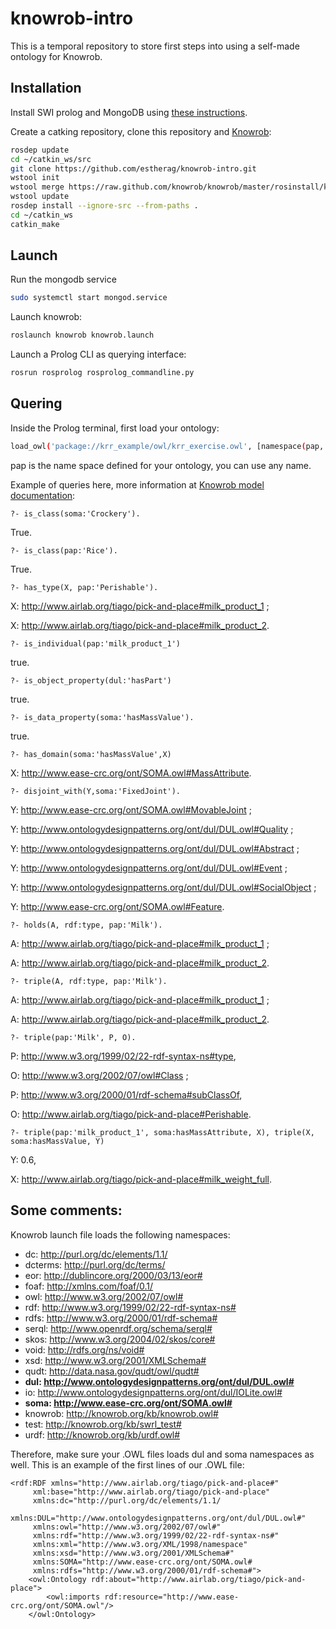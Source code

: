 # knowrob-intro

This is a temporal repository to store first steps into using a self-made ontology for Knowrob.

## Installation

Install SWI prolog and MongoDB using [these instructions](https://github.com/knowrob/knowrob#installation-of-swi-prolog-and-mongodb).

Create a catking repository, clone this repository and [Knowrob](https://github.com/knowrob/knowrob):

```Bash
rosdep update
cd ~/catkin_ws/src
git clone https://github.com/estherag/knowrob-intro.git
wstool init
wstool merge https://raw.github.com/knowrob/knowrob/master/rosinstall/knowrob-base.rosinstall
wstool update
rosdep install --ignore-src --from-paths .
cd ~/catkin_ws
catkin_make
```
## Launch

Run the mongodb service
```Bash
sudo systemctl start mongod.service
```

Launch knowrob:
```Bash
roslaunch knowrob knowrob.launch 
```

Launch a Prolog CLI as querying interface:
```Bash
rosrun rosprolog rosprolog_commandline.py 
```

## Quering

Inside the Prolog terminal, first load your ontology:

```Bash
load_owl('package://krr_example/owl/krr_exercise.owl', [namespace(pap, 'http://www.airlab.org/tiago/pick-and-place#')])
```
pap is the name space defined for your ontology, you can use any name.

Example of queries here, more information at [Knowrob model documentation](https://knowrob.github.io/knowrob/master/model/):
```
?- is_class(soma:'Crockery').
```
True.
```
?- is_class(pap:'Rice').
```
True.
```
?- has_type(X, pap:'Perishable').
```
X: http://www.airlab.org/tiago/pick-and-place#milk_product_1 ;

X: http://www.airlab.org/tiago/pick-and-place#milk_product_2.
```
?- is_individual(pap:'milk_product_1')
```
true.
```
?- is_object_property(dul:'hasPart')
```
true.
```
?- is_data_property(soma:'hasMassValue').
```
true.
```
?- has_domain(soma:'hasMassValue',X)
```
X: http://www.ease-crc.org/ont/SOMA.owl#MassAttribute.
```
?- disjoint_with(Y,soma:'FixedJoint').
```
Y: http://www.ease-crc.org/ont/SOMA.owl#MovableJoint ;

Y: http://www.ontologydesignpatterns.org/ont/dul/DUL.owl#Quality ;

Y: http://www.ontologydesignpatterns.org/ont/dul/DUL.owl#Abstract ;

Y: http://www.ontologydesignpatterns.org/ont/dul/DUL.owl#Event ;

Y: http://www.ontologydesignpatterns.org/ont/dul/DUL.owl#SocialObject ;

Y: http://www.ease-crc.org/ont/SOMA.owl#Feature.
```
?- holds(A, rdf:type, pap:'Milk').
```
A: http://www.airlab.org/tiago/pick-and-place#milk_product_1 ;

A: http://www.airlab.org/tiago/pick-and-place#milk_product_2.

```
?- triple(A, rdf:type, pap:'Milk').
```
A: http://www.airlab.org/tiago/pick-and-place#milk_product_1 ;

A: http://www.airlab.org/tiago/pick-and-place#milk_product_2.
```
?- triple(pap:'Milk', P, O).
```
P: http://www.w3.org/1999/02/22-rdf-syntax-ns#type,

O: http://www.w3.org/2002/07/owl#Class ;


P: http://www.w3.org/2000/01/rdf-schema#subClassOf,

O: http://www.airlab.org/tiago/pick-and-place#Perishable.
```
?- triple(pap:'milk_product_1', soma:hasMassAttribute, X), triple(X, soma:hasMassValue, Y)
```
Y: 0.6,

X: http://www.airlab.org/tiago/pick-and-place#milk_weight_full.

## Some comments:

Knowrob launch file loads the following namespaces:
- dc: http://purl.org/dc/elements/1.1/
- dcterms: http://purl.org/dc/terms/
- eor: http://dublincore.org/2000/03/13/eor#
- foaf: http://xmlns.com/foaf/0.1/
- owl: http://www.w3.org/2002/07/owl#
- rdf: http://www.w3.org/1999/02/22-rdf-syntax-ns#
- rdfs: http://www.w3.org/2000/01/rdf-schema#
- serql: http://www.openrdf.org/schema/serql#
- skos: http://www.w3.org/2004/02/skos/core#
- void: http://rdfs.org/ns/void#
- xsd: http://www.w3.org/2001/XMLSchema#
- qudt: http://data.nasa.gov/qudt/owl/qudt#
- **dul: http://www.ontologydesignpatterns.org/ont/dul/DUL.owl#**
- io: http://www.ontologydesignpatterns.org/ont/dul/IOLite.owl#
- **soma: http://www.ease-crc.org/ont/SOMA.owl#**
- knowrob: http://knowrob.org/kb/knowrob.owl#
- test: http://knowrob.org/kb/swrl_test#
- urdf: http://knowrob.org/kb/urdf.owl#

Therefore, make sure your .OWL files loads dul and soma namespaces as well. This is an example of the first lines of our .OWL file:
```
<rdf:RDF xmlns="http://www.airlab.org/tiago/pick-and-place#"
     xml:base="http://www.airlab.org/tiago/pick-and-place"
     xmlns:dc="http://purl.org/dc/elements/1.1/  
     xmlns:DUL="http://www.ontologydesignpatterns.org/ont/dul/DUL.owl#"    
     xmlns:owl="http://www.w3.org/2002/07/owl#"  
     xmlns:rdf="http://www.w3.org/1999/02/22-rdf-syntax-ns#"    
     xmlns:xml="http://www.w3.org/XML/1998/namespace"
     xmlns:xsd="http://www.w3.org/2001/XMLSchema#"
     xmlns:SOMA="http://www.ease-crc.org/ont/SOMA.owl#
     xmlns:rdfs="http://www.w3.org/2000/01/rdf-schema#">
    <owl:Ontology rdf:about="http://www.airlab.org/tiago/pick-and-place">
        <owl:imports rdf:resource="http://www.ease-crc.org/ont/SOMA.owl"/>
    </owl:Ontology>
 ```
